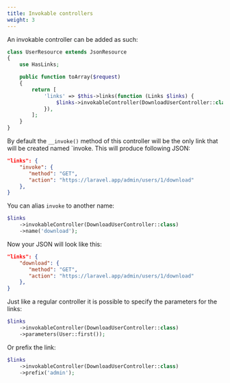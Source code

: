 ```yaml
---
title: Invokable controllers
weight: 3
---
```


An invokable controller can be added as such:

``` php
class UserResource extends JsonResource
{
    use HasLinks;

    public function toArray($request)
    {
        return [
            'links' => $this->links(function (Links $links) {
                $links->invokableController(DownloadUserController::class);
            }),
        ];
    }
}
```

By default the `__invoke()` method of this controller will be the only link that will be created named `invoke. This will produce following JSON:

``` json
"links": {
    "invoke": {
       "method": "GET",
       "action": "https://laravel.app/admin/users/1/download"
    },
}
```

You can alias `invoke` to another name:

```php
$links
    ->invokableController(DownloadUserController::class)
    ->name('download');
```

Now your JSON will look like this:

``` json
"links": {
    "download": {
       "method": "GET",
       "action": "https://laravel.app/admin/users/1/download"
    },
}
```

Just like a regular controller it is possible to specify the parameters for the links:

```php
$links
    ->invokableController(DownloadUserController::class)
    ->parameters(User::first());
```

Or prefix the link:

```php
$links
    ->invokableController(DownloadUserController::class)
    ->prefix('admin');
```
